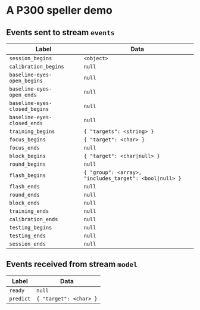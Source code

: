 # A P300 speller demo

## Events sent to stream ``events``

Label                           | Data
------------------------------- | ----
``session_begins``              | ``<object> ``
``calibration_begins``          | ``null``
``baseline-eyes-open_begins``   | ``null``
``baseline-eyes-open_ends``     | ``null``
``baseline-eyes-closed_begins`` | ``null``
``baseline-eyes-closed_ends``   | ``null``
``training_begins``             | ``{ "targets": <string> }``
``focus_begins``                | ``{ "target": <char> }``
``focus_ends``                  | ``null``
``block_begins``                | ``{ "target": <char\|null> }``
``round_begins``                | ``null``
``flash_begins``                | ``{ "group": <array>, "includes_target": <bool\|null> }``
``flash_ends``                  | ``null``
``round_ends``                  | ``null``
``block_ends``                  | ``null``
``training_ends``               | ``null``
``calibration_ends``            | ``null``
``testing_begins``              | ``null``
``testing_ends``                | ``null``
``session_ends``                | ``null``

## Events received from stream ``model``

Label                    | Data
------------------------ | ----
``ready``                | ``null``
``predict``              | ``{ "target": <char> }``